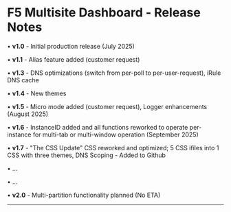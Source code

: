 # F5 Multisite Dashboard - Release Notes

• **v1.0** - Initial production release (July 2025)

• **v1.1** - Alias feature added (customer request)

• **v1.3** - DNS optimizations (switch from per-poll to per-user-request), iRule DNS cache

• **v1.4** - New themes

• **v1.5** - Micro mode added (customer request), Logger enhancements (August 2025)

• **v1.6** - InstanceID added and all functions reworked to operate per-instance for multi-tab or multi-window operation (September 2025)

• **v1.7** - "The CSS Update" CSS reworked and optimized; 5 CSS ifiles into 1 CSS with three themes, DNS Scoping - Added to Github

• ...

• ...

• **v2.0** - Multi-partition functionality planned (No ETA)

---
